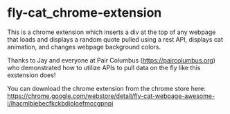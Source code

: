 # fly-cat_chrome-extension
This is  a chrome extension which inserts a div at the top of any webpage that loads and displays a random quote pulled using a rest API, displays cat animation, and changes webpage background colors. 

Thanks to Jay and everyone at Pair Columbus (https://paircolumbus.org) who demonstrated how to utilize APIs to pull data on the fly like this exstension does!

You can download the chrome extension from the chrome store here: https://chrome.google.com/webstore/detail/fly-cat-webpage-awesome-i/lhacmlbiebecfkckbdjoloefmccgpnpi
